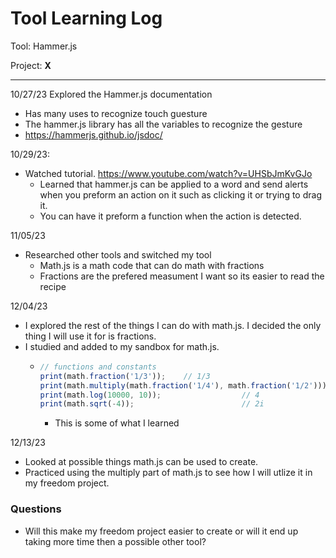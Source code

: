 # Tool Learning Log

Tool: Hammer.js

Project: **X**

---

10/27/23
Explored the Hammer.js documentation
* Has many uses to recognize touch guesture
* The hammer.js library has all the variables to recognize the gesture
* https://hammerjs.github.io/jsdoc/

10/29/23:
* Watched tutorial. https://www.youtube.com/watch?v=UHSbJmKvGJo
  * Learned that hammer.js can be applied to a word and send alerts when you preform an action on it such as clicking it or trying to drag it.
  * You can have it preform a function when the action is detected.

11/05/23
* Researched other tools and switched my tool
  * Math.js is a math code that can do math with fractions
  * Fractions are the prefered measument I want so its easier to read the recipe
 
12/04/23
* I explored the rest of the things I can do with math.js. I decided the only thing I will use it for is fractions.
* I studied and added to my sandbox for math.js.
  * ``` js
    // functions and constants
    print(math.fraction('1/3'));    // 1/3
    print(math.multiply(math.fraction('1/4'), math.fraction('1/2'))) // 1/8
    print(math.log(10000, 10));                  // 4
    print(math.sqrt(-4));                        // 2i
    ```
    * This is some of what I learned
   
12/13/23
* Looked at possible things math.js can be used to create.
* Practiced using the multiply part of math.js to see how I will utlize it in my freedom project. 
 
### Questions 
* Will this make my freedom project easier to create or will it end up taking more time then a possible other tool? 


<!-- 
* Links you used today (websites, videos, etc)
* Things you tried, progress you made, etc
* Challenges, a-ha moments, etc
* Questions you still have
* What you're going to try next
-->
